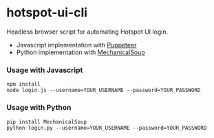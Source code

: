 # hotspot-ui-cli

Headless browser script for automating Hotspot UI login.

-   Javascript implementation with [Puppeteer](https://github.com/GoogleChrome/puppeteer)
-   Python implementation with [MechanicalSoup](https://github.com/MechanicalSoup/MechanicalSoup)

### Usage with Javascript

```
npm install
node login.js --username=YOUR_USERNAME --password=YOUR_PASSWORD
```

### Usage with Python

```
pip install MechanicalSoup
python login.py --username=YOUR_USERNAME --password=YOUR_PASSWORD
```
